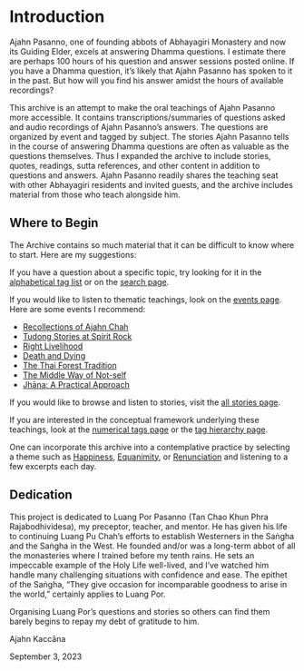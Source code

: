 <!--TITLE:The Ajahn Pasanno Question and Story Archive-->
[](photo:AjahnPasanno.jpg)

# Introduction

Ajahn Pasanno, one of founding abbots of Abhayagiri Monastery and now its Guiding Elder, excels at answering Dhamma questions. I estimate there are perhaps 100 hours of his question and answer sessions posted online. If you have a Dhamma question, it’s likely that Ajahn Pasanno has spoken to it in the past. But how will you find his answer amidst the hours of available recordings?

This archive is an attempt to make the oral teachings of Ajahn Pasanno more accessible. It contains transcriptions/summaries of questions asked and audio recordings of Ajahn Pasanno’s answers. The questions are organized by event and tagged by subject. The stories Ajahn Pasanno tells in the course of answering Dhamma questions are often as valuable as the questions themselves. Thus I expanded the archive to include stories, quotes, readings, sutta references, and other content in addition to questions and answers. Ajahn Pasanno readily shares the teaching seat with other Abhayagiri residents and invited guests, and the archive includes material from those who teach alongside him.

## Where to Begin
The Archive contains so much material that it can be difficult to know where to start. Here are my suggestions:

If you have a question about a specific topic, try looking for it in the [alphabetical tag list](../indexes/AlphabeticalTags.html) or on the [search page](../search/Text-search.html).

If you would like to listen to thematic teachings, look on the [events page](../indexes/EventsBySeries.html). Here are some events I recommend:

- [Recollections of Ajahn Chah](event:SRD2010)
- [Tudong Stories at Spirit Rock](event:SRD2011)
- [Right Livelihood](event:UD2013-1)
- [Death and Dying](event:UD2014-1)
- [The Thai Forest Tradition](event:UD2014-2)
- [The Middle Way of Not-self](event:UD2015-2)
- [Jhāna: A Practical Approach](event:UD2015-4)

If you would like to browse and listen to stories, visit the [all stories page](../indexes/AllExcerpts-story.html).

If you are interested in the conceptual framework underlying these teachings, look at the [numerical tags page](../indexes/NumericalTags.html) or the [tag hierarchy page](../drilldown/root.html).

One can incorporate this archive into a contemplative practice by selecting a theme such as [Happiness](tag:), [Equanimity](tag:), or [Renunciation](tag:) and listening to a few excerpts each day.

## Dedication
This project is dedicated to Luang Por Pasanno (Tan Chao Khun Phra Rajabodhividesa), my preceptor, teacher, and mentor. He has given his life to continuing Luang Pu Chah’s efforts to establish Westerners in the Saṅgha and the Saṅgha in the West. He founded and/or was a long-term abbot of all the monasteries where I trained before my tenth rains. He sets an impeccable example of the Holy Life well-lived, and I’ve watched him handle many challenging situations with confidence and ease. The epithet of the Saṅgha, “They give occasion for incomparable goodness to arise in the world,” certainly applies to Luang Por.

Organising Luang Por’s questions and stories so others can find them barely begins to repay my debt of gratitude to him.

Ajahn Kaccāna

September 3, 2023
